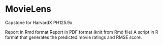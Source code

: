 # MovieLens
Capstone for HarvardX PH125.9x

Report in Rmd format
Report in PDF format (knit from Rmd file)
A script in R format that generates the predicted movie ratings and RMSE score.

